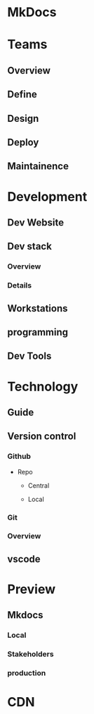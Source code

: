 # MkDocs


# Teams


## Overview

## Define

## Design

## Deploy

## Maintainence


# Development


## Dev Website

## Dev stack

### Overview

### Details

## Workstations

## programming

## Dev Tools


# Technology


## Guide

## Version control

### Github

- Repo

	- Central

	- Local

### Git

### Overview

## vscode


# Preview


## Mkdocs

### Local

### Stakeholders

### production


# CDN

